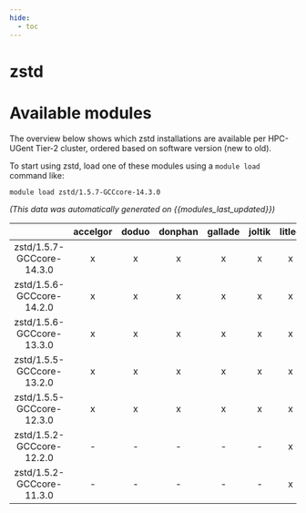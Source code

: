 ```yaml
---
hide:
  - toc
---
```


zstd
====

# Available modules


The overview below shows which zstd installations are available per HPC-UGent Tier-2 cluster, ordered based on software version (new to old).

To start using zstd, load one of these modules using a `module load` command like:

```shell
module load zstd/1.5.7-GCCcore-14.3.0
```

*(This data was automatically generated on {{modules_last_updated}})*

| |accelgor|doduo|donphan|gallade|joltik|litleo|shinx|
| :---: | :---: | :---: | :---: | :---: | :---: | :---: | :---: |
|zstd/1.5.7-GCCcore-14.3.0|x|x|x|x|x|x|x|
|zstd/1.5.6-GCCcore-14.2.0|x|x|x|x|x|x|x|
|zstd/1.5.6-GCCcore-13.3.0|x|x|x|x|x|x|x|
|zstd/1.5.5-GCCcore-13.2.0|x|x|x|x|x|x|x|
|zstd/1.5.5-GCCcore-12.3.0|x|x|x|x|x|x|x|
|zstd/1.5.2-GCCcore-12.2.0|-|-|-|-|-|x|x|
|zstd/1.5.2-GCCcore-11.3.0|-|-|-|-|-|x|x|
